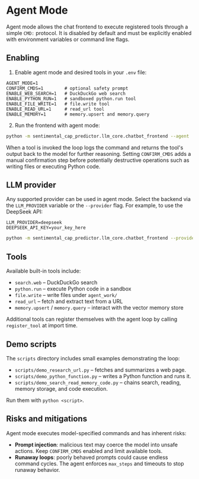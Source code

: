 # Agent Mode

Agent mode allows the chat frontend to execute registered tools through a simple
`CMD:` protocol.  It is disabled by default and must be explicitly enabled with
environment variables or command line flags.

## Enabling

1. Enable agent mode and desired tools in your `.env` file:

```env
AGENT_MODE=1
CONFIRM_CMDS=1        # optional safety prompt
ENABLE_WEB_SEARCH=1   # DuckDuckGo web search
ENABLE_PYTHON_RUN=1   # sandboxed python.run tool
ENABLE_FILE_WRITE=1   # file.write tool
ENABLE_READ_URL=1     # read_url tool
ENABLE_MEMORY=1       # memory.upsert and memory.query
```

2. Run the frontend with agent mode:

```bash
python -m sentimental_cap_predictor.llm_core.chatbot_frontend --agent
```

When a tool is invoked the loop logs the command and returns the tool's output
back to the model for further reasoning.  Setting `CONFIRM_CMDS` adds a manual
confirmation step before potentially destructive operations such as writing
files or executing Python code.

## LLM provider

Any supported provider can be used in agent mode.  Select the backend via the
`LLM_PROVIDER` variable or the `--provider` flag.  For example, to use the
DeepSeek API:

```env
LLM_PROVIDER=deepseek
DEEPSEEK_API_KEY=your_key_here
```

```bash
python -m sentimental_cap_predictor.llm_core.chatbot_frontend --provider deepseek --agent
```

## Tools

Available built-in tools include:

- `search.web` – DuckDuckGo search
- `python.run` – execute Python code in a sandbox
- `file.write` – write files under `agent_work/`
- `read_url` – fetch and extract text from a URL
- `memory.upsert` / `memory.query` – interact with the vector memory store

Additional tools can register themselves with the agent loop by calling
`register_tool` at import time.

## Demo scripts

The `scripts` directory includes small examples demonstrating the loop:

- `scripts/demo_research_url.py` – fetches and summarizes a web page.
- `scripts/demo_python_function.py` – writes a Python function and runs it.
- `scripts/demo_search_read_memory_code.py` – chains search, reading, memory storage, and code execution.

Run them with `python <script>`.

## Risks and mitigations

Agent mode executes model-specified commands and has inherent risks:

- **Prompt injection**: malicious text may coerce the model into unsafe actions. Keep `CONFIRM_CMDS` enabled and limit available tools.
- **Runaway loops**: poorly behaved prompts could cause endless command cycles. The agent enforces `max_steps` and timeouts to stop runaway behavior.
